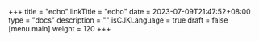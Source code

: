 +++
title = "echo"
linkTitle = "echo"
date = 2023-07-09T21:47:52+08:00
type = "docs"
description = ""
isCJKLanguage = true
draft = false
[menu.main]
    weight = 120
+++